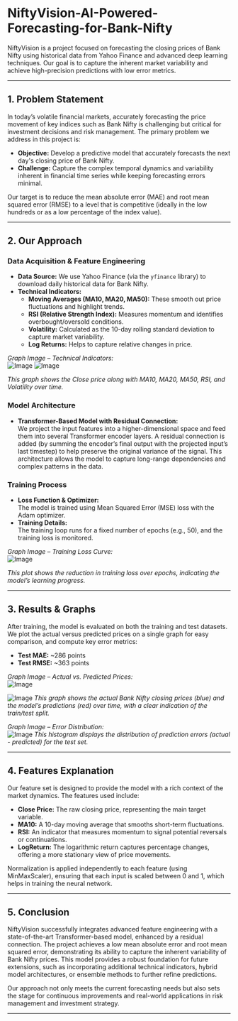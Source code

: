 # NiftyVision-AI-Powered-Forecasting-for-Bank-Nifty

NiftyVision is a project focused on forecasting the closing prices of Bank Nifty using historical data from Yahoo Finance and advanced deep learning techniques. Our goal is to capture the inherent market variability and achieve high-precision predictions with low error metrics.

---

## 1. Problem Statement

In today’s volatile financial markets, accurately forecasting the price movement of key indices such as Bank Nifty is challenging but critical for investment decisions and risk management. The primary problem we address in this project is:

- **Objective:** Develop a predictive model that accurately forecasts the next day's closing price of Bank Nifty.
- **Challenge:** Capture the complex temporal dynamics and variability inherent in financial time series while keeping forecasting errors minimal.

Our target is to reduce the mean absolute error (MAE) and root mean squared error (RMSE) to a level that is competitive (ideally in the low hundreds or as a low percentage of the index value).

---

## 2. Our Approach

### Data Acquisition & Feature Engineering
- **Data Source:** We use Yahoo Finance (via the `yfinance` library) to download daily historical data for Bank Nifty.
- **Technical Indicators:**  
  - **Moving Averages (MA10, MA20, MA50):** These smooth out price fluctuations and highlight trends.  
  - **RSI (Relative Strength Index):** Measures momentum and identifies overbought/oversold conditions.  
  - **Volatility:** Calculated as the 10-day rolling standard deviation to capture market variability.  
  - **Log Returns:** Helps to capture relative changes in price.
  
*Graph Image – Technical Indicators:*  
![Image](https://github.com/user-attachments/assets/ca67c81d-7ca2-4a2a-b381-72e38defda34)
![Image](https://github.com/user-attachments/assets/e74e387d-b623-4417-b465-8c95e1eaa6e2)

_This graph shows the Close price along with MA10, MA20, MA50, RSI, and Volatility over time._

### Model Architecture
- **Transformer-Based Model with Residual Connection:**  
  We project the input features into a higher-dimensional space and feed them into several Transformer encoder layers. A residual connection is added (by summing the encoder’s final output with the projected input’s last timestep) to help preserve the original variance of the signal. This architecture allows the model to capture long-range dependencies and complex patterns in the data.
  
### Training Process
- **Loss Function & Optimizer:**  
  The model is trained using Mean Squared Error (MSE) loss with the Adam optimizer.
- **Training Details:**  
  The training loop runs for a fixed number of epochs (e.g., 50), and the training loss is monitored.
  
*Graph Image – Training Loss Curve:*  
![Image](https://github.com/user-attachments/assets/c787515a-2c70-48b1-a617-2226dedde2bc)

_This plot shows the reduction in training loss over epochs, indicating the model’s learning progress._

---

## 3. Results & Graphs

After training, the model is evaluated on both the training and test datasets. We plot the actual versus predicted prices on a single graph for easy comparison, and compute key error metrics:

- **Test MAE:** ~286 points  
- **Test RMSE:** ~363 points

*Graph Image – Actual vs. Predicted Prices:*  
![Image](https://github.com/user-attachments/assets/818579de-9578-4b79-89ab-e19a752b9305)

![Image](https://github.com/user-attachments/assets/7b67aed5-36d3-48dd-8cd8-0be81382f913) 
_This graph shows the actual Bank Nifty closing prices (blue) and the model’s predictions (red) over time, with a clear indication of the train/test split._

*Graph Image – Error Distribution:*  
![Image](https://github.com/user-attachments/assets/86a0a019-7a9b-4b29-900c-07a869be7604)
_This histogram displays the distribution of prediction errors (actual - predicted) for the test set._

---

## 4. Features Explanation

Our feature set is designed to provide the model with a rich context of the market dynamics. The features used include:

- **Close Price:** The raw closing price, representing the main target variable.
- **MA10:** A 10-day moving average that smooths short-term fluctuations.
- **RSI:** An indicator that measures momentum to signal potential reversals or continuations.
- **LogReturn:** The logarithmic return captures percentage changes, offering a more stationary view of price movements.

Normalization is applied independently to each feature (using MinMaxScaler), ensuring that each input is scaled between 0 and 1, which helps in training the neural network.

---

## 5. Conclusion

NiftyVision successfully integrates advanced feature engineering with a state-of-the-art Transformer-based model, enhanced by a residual connection. The project achieves a low mean absolute error and root mean squared error, demonstrating its ability to capture the inherent variability of Bank Nifty prices. This model provides a robust foundation for future extensions, such as incorporating additional technical indicators, hybrid model architectures, or ensemble methods to further refine predictions.

Our approach not only meets the current forecasting needs but also sets the stage for continuous improvements and real-world applications in risk management and investment strategy.

---

